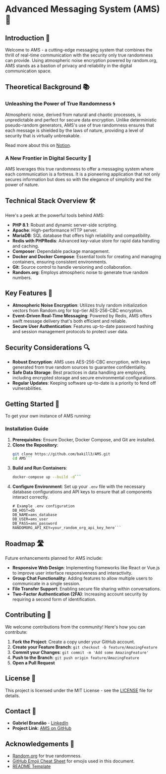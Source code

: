 # Advanced Messaging System (AMS) 🚀

## Introduction 🌟

Welcome to AMS - a cutting-edge messaging system that combines the thrill of real-time communication with the security only true randomness can provide. Using atmospheric noise encryption powered by random.org, AMS stands as a bastion of privacy and reliability in the digital communication space.

## Theoretical Background 📚

### Unleashing the Power of True Randomness 🌀

Atmospheric noise, derived from natural and chaotic processes, is unpredictable and perfect for secure data encryption. Unlike deterministic pseudo-random generators, AMS's use of true randomness ensures that each message is shielded by the laws of nature, providing a level of security that is virtually unbreakable.

Read more about this on [Notion](https://diligent-raisin-dca.notion.site/Unleashing-a-New-Era-of-Secure-Communication-7316b243021d42bebe126c603bca5106).

### A New Frontier in Digital Security 🔐

AMS leverages this true randomness to offer a messaging system where each communication is a fortress. It is a pioneering application that not only secures information but does so with the elegance of simplicity and the power of nature.

## Technical Stack Overview 🛠️

Here's a peek at the powerful tools behind AMS:

- **PHP 8.1**: Robust and dynamic server-side scripting.
- **Apache**: High-performance HTTP server.
- **MariaDB**: SQL database that offers high reliability and compatibility.
- **Redis with PHPRedis**: Advanced key-value store for rapid data handling and caching.
- **Composer**: Dependable package management.
- **Docker and Docker Compose**: Essential tools for creating and managing containers, ensuring consistent environments.
- **Git**: Source control to handle versioning and collaboration.
- **Random.org**: Employs atmospheric noise to generate true random numbers.

## Key Features 🌈

- **Atmospheric Noise Encryption**: Utilizes truly random initialization vectors from Random.org for top-tier AES-256-CBC encryption.
- **Event-Driven Real-Time Messaging**: Powered by Redis, AMS offers swift message delivery that's both efficient and reliable.
- **Secure User Authentication**: Features up-to-date password hashing and session management protocols to protect user data.

## Security Considerations 🔍

- **Robust Encryption**: AMS uses AES-256-CBC encryption, with keys generated from true random sources to guarantee confidentiality.
- **Safe Data Storage**: Best practices in data handling are employed, including encrypted storage and secure environmental configurations.
- **Regular Updates**: Keeping software up-to-date is a priority to fend off vulnerabilities.

## Getting Started 🚀

To get your own instance of AMS running:

### Installation Guide

1. **Prerequisites**: Ensure Docker, Docker Compose, and Git are installed.
2. **Clone the Repository**:
   ```bash
   git clone https://github.com/bakill3/AMS.git
   cd AMS```
3. **Build and Run Containers**:
    ```bash
    docker-compose up --build -d```
4. **Configure Environment**:
   Set up your `.env` file with the necessary database configurations and API keys to ensure that all components interact correctly.
   ```plaintext
   # Example .env configuration
   DB_HOST=db
   DB_NAME=ams_database
   DB_USER=ams_user
   DB_PASS=ams_password
   RANDOMORG_API_KEY=your_random_org_api_key_here```

## Roadmap 🛣️

Future enhancements planned for AMS include:
- **Responsive Web Design**: Implementing frameworks like React or Vue.js to improve user interface responsiveness and interactivity.
- **Group Chat Functionality**: Adding features to allow multiple users to communicate in a single session.
- **File Transfer Support**: Enabling secure file sharing within conversations.
- **Two-Factor Authentication (2FA)**: Increasing account security by requiring a second form of identification.

## Contributing 🤝

We welcome contributions from the community! Here's how you can contribute:
1. **Fork the Project**: Create a copy under your GitHub account.
2. **Create your Feature Branch**: `git checkout -b feature/AmazingFeature`
3. **Commit your Changes**: `git commit -m 'Add some AmazingFeature'`
4. **Push to the Branch**: `git push origin feature/AmazingFeature`
5. **Open a Pull Request**

## License 📜

This project is licensed under the MIT License - see the [LICENSE](https://github.com/bakill3/AMS/blob/develop/LICENSE.md) file for details.

## Contact 📧

- **Gabriel Brandão** - [LinkedIn](https://www.linkedin.com/in/gabriel-brandao-2000-pt/)
- **Project Link**: [AMS on GitHub](https://github.com/bakill3/AMS)

## Acknowledgements 🎉

- [Random.org](https://www.random.org/) for true randomness.
- [GitHub Emoji Cheat Sheet](https://www.webpagefx.com/tools/emoji-cheat-sheet) for emojis used in this document.
- [README Template](https://github.com/othneildrew/Best-README-Template)

